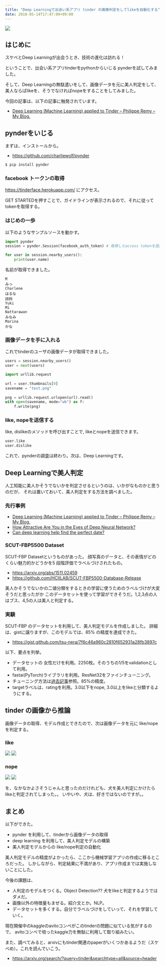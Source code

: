 ```yaml
---
title: "Deep Learningで出会い系アプリ tinder の画像判定をしてlikeを自動化する"
date: 2018-05-14T17:47:09+09:00
---
```


<img src="https://lh3.googleusercontent.com/88Vr382ZFo2bAbu_eM9KT1TNFC4ttFNdtuS_hbnUXA2K_sR3d2mdXZEHLTrxMr8GsT7hGvgL_Egyu8MUScYWxBaIL0bGp8lohotnVilz462AhX5-CPJ-d3fVq66Da1iZmG6P3mXjASmB0k51_52vU9hgJmFI7kWprdfYuFYytw4PimBLwj_jGx9KQxw8T-hHxrYs9JBKNxoIEmJVE3vXWQZ-RgK8CQdl_t-lrhQp1gOj0ZYqsKoTIDYuz21MQMJLLEo9wgwXd3I6HpS55ca_iAyLU_cjp8GvMJzgJTOpXCWNTSWottrlUMi5smalIzLx1d8DVzlxm0yi6pPCNId2OOE9Yn14lZr_L7INUabvXNtUu0wgXkfJOhrrxTbuU9A4lJHRKoeL-8tTLNyk71awkfIx1ZwyD8DI9s6L-it0ISh3ZrJzRBCGgvXq00TxqTU6qDrBGeLhPYxMKozNOXeaQm1Ju_ubPIY3xxv1DRIT4lbgF2mT2LJl3pnWwQ82VSarwpTH8e3m8LHJyrBXl72wDM_ZdLvF5EX3p13oQAEMbCmmHfo_zwrCbxhnT1fdicJAb5gqmrQ6f2g8y1Cg40qKPh7RFD2kBm_IvKK0rgc=w400-h300-no">

## はじめに
スケベとDeep Learningが出会うとき、技術の進化は訪れる！

ということで、出会い系アプリtinderをpythonからいじる pynderを試してみました。

そして、Deep Learningの無駄遣いをして、画像データを元に美人判定をして、
美人ならばlikeを、そうでなければnopeをすることをしてみました。

今回の記事は、以下の記事に触発されています。
- [Deep Learning \(Machine Learning\) applied to Tinder – Philippe Remy – My Blog\.](https://philipperemy.github.io/tinder-deep-learning/)

## pynderをいじる
まずは、インストールから。
- https://github.com/charliewolf/pynder

```bash
$ pip install pynder
```

### facebook トークンの取得
https://tinderface.herokuapp.com/ にアクセス。

GET STARTEDを押すことで、ガイドラインが表示されるので、それに従って tokenを取得する。

### はじめの一歩
以下のようなサンプルソースを動かす。

```python
import pynder
session = pynder.Session(facebook_auth_token) # 取得したaccess tokenを設定

for user in session.nearby_users():
    print(user.name)
```

名前が取得できました。

```text
M
みっ
Charlene
はるな
詩羚
Yuki
Mi
Nattarawan
みなみ
Marina
かな
```

### 画像データを手に入れる
これでtinderのユーザの画像データが取得できました。

```python
users = session.nearby_users()
user = next(users)

import urllib.request
 
url = user.thumbnails[0]
savename = "test.png"
 
png = urllib.request.urlopen(url).read()
with open(savename, mode="wb") as f:
    f.write(png)
```

### like, nopeを送信する
like, dislikeのメソッドを呼び出すことで, likeとnopeを送信できます。

```python
user.like
user.dislike
```

これで、pynderの調査は終わり。次は、Deep Learningです。

## Deep Learningで美人判定
人工知能に美人かそうでないかを判定させるというのは、いかがなものかと思うのだが、
それは置いておいて、美人判定をする方法を調べました。

### 先行事例
- [Deep Learning \(Machine Learning\) applied to Tinder – Philippe Remy – My Blog\.](https://philipperemy.github.io/tinder-deep-learning/)
- [How Attractive Are You in the Eyes of Deep Neural Network?](https://towardsdatascience.com/how-attractive-are-you-in-the-eyes-of-deep-neural-network-3d71c0755ccc)
- [Can deep learning help find the perfect date?](https://www.kdnuggets.com/2015/07/can-deep-learning-help-find-perfect-girl.html)

### SCUT-FBP5500 Dataset
SCUT-FBP Datasetというものがあった。
顔写真のデータと、その表情がどのくらい魅力的かどうかを5 段階評価でラベルづけされたもの。

- https://arxiv.org/abs/1511.02459
- https://github.com/HCIILAB/SCUT-FBP5500-Database-Release

美人かそうでないかの二値分類をするときの学習に使うためのラベルづけが大変そうだと思ったがか
このデータセットを使って学習ができそうだ。1,2,3点の人はブス、4,5の人は美人と判定する。

### 実験
SCUT-FBP のデータセットを利用して、美人判定モデルを作成しました。
詳細は、gistに譲りますが、このモデルでは、85% の精度を達成できた。

- https://gist.github.com/tsu-nera/7f6c46a960c2810f652931a28fb3897c

以下、要点を列挙。

- データセットの 女性だけを利用。2250枚。そのうちの1/5をvalidationとして利用。
- fastai(PyTorch)ライブラリを利用。ResNet32をファインチューニング。
- チューニング方法は[過去記事](https://futurismo.biz/2018/05/fastai_lesson2/)参照。85%の精度。
- targetラベルは、ratingを利用。3.0以下をnope, 3.0以上をlikeと分類するようにする。


## tinder の画像から推論
画像データの取得、モデル作成とできたので、次は画像データを元に like/nopeを判定する。

### like
<img src="https://lh3.googleusercontent.com/4zQgbHcrnX8CFBpEs0oo_tqKc00UHNvzZ7pTrHtfQO4izEm8bC5h3CIYswm953Pc33Xy2K4i2NFfd5jiGeyO7IKPOoRjWAhV16XMGLkeYqls0An051kpV5VsGSixt1qQfYloX8HIiYupemx2RTf4ueHUSOIuf3XYZoC351En0oyO5Ua0Tcxvvnt0TnTjoLnnZnWGFsbw8VgJgAvnGHrRmD1S-6c586TS3cx6e21HgaU-eGGJOhNV_WnSxjE5Af9skLFJP6uefNhmXXQ6HsAXh93lwxeKIly8XxNE6eC6pyKV0-HDGVpj1WQ3jhoPq5uYcRufJBn9uZynWhSVa9VgSydINzRHeLEqBXxsK-XyhghkjB7P1yMvyWkOK7nA-2S4S7IlYWH8FUl6SUnnE9Zy7Vo58t65FwKsjXucDIZ7Dpx0lRc4uIFe9gOJmi8rdIPMMsrpZPqiWlGCy_bANMUIBFachpEmIKdlfhVvi8hdGUpFMOFc8NjyTIBVjpmElXM4Zta3Ng9LC4wgOu7Y6Ig9ZvSxk1f-OFjNSEuI5eqZI-qru9ZrjMPv5E8-l3yvuyv-HPJJo0rZkQI1R2wbFNriGyOsfGVXXX3_qf33jwk=w618-h500-no">

<img src="https://lh3.googleusercontent.com/Q0POUddJ53MlUwp3rUCXz0TmPSc60CTDoWJMEVbXfK9pVK8Ab4Y3Ov7LKCuj-bCWT73yOqXgxTDO9zEYJzrlAIq5Q8MuqbhIfuSjFJdDUN4hyfsu4C7x4Z1d1acokd6vDg8Rvgk84jB0JM0p4_g6m_PcMje5DGBwSnU_ZsMz7rIYeDHdbKmcazBfyAcO0p1kS45NY76t3e7g-Q-Sj_nOho7SAmR1xz1o49wUSaSQ2STkBGonO1EW_wukMJcqdc9HZamUTfAjdOABvuBbb-O1XnuTvf_AWmLBq_MrEnfV9-UjU5kkztR2liwcItAHJyfteX6xoppdyczMYgberTdsC3Yh8gBHUPKZm2ybRhQ6rtg6PhWH5oq6TI4V5CFR65tQKWpZkBcdf-HOgvJkHaI5tyfxTn4dsvCDcr-aUG_rxY2YtKhZ3zfCZ3rERcWZSDXcY9ZTyhRSuivuoUWziC8N6o5pKawbnEbvCuyX8dZJ-j_0VQgQhdoxV3jTzFrzcArG4JT8QSWSh9HZQI0pHWS-HHLyUL_N6WTAfyAkeMNcmjbUQjY3kDEwmyNDn3An3SS6zWxH4VAAaPOB7lJWRzq-KgpmMxwyNLoWhH0FGp4=w404-h427-no">

### nope
<img src="https://lh3.googleusercontent.com/1-pBy0D65oWfYfoaZeGvG8WdoScGXCyyopIF5DdQyMotSGUvsSLFSH3p3xoMkGDrw92WdhFavvKOxqU9pHygmCi09G_fnGnAz08rLX3n8hLm-Wswi2i0JlISw51CmJ-nU2IUDB20yJhm9RY7hrRY1sMldpwna-zv39dhvOhTYnqDo731gdHzkiwwaCJRTre2S26wjKfLWiokiq37YKhoJGghU8sim6SRkNkIAcDe8xCaqMVzE71ckV8LlJJrlyTMzV-ZCdAv5N6tKQ1GrfGVC-GtLH8Rx6qijt1XvUomYPrH8kLVS6pvWkycoRib17Wpqct7mNS1SZEcX5MhDQtr5390xU7ZING9Wn4O3WPHooj2RoM_bSN3hdBPyIKeI28cP66J6SOXHar3wXHaonF1qmtrMarfRh0KLPHE4KNvhiaPZtqUucFUvJ2WNJEKGgGNu5Dzm8KnPlWl0rVJDkbFBt8lO8J5EHe7H-LrBNQk84qUNaq4A6TzXJgELdraXGyju468TWGUrav2OYL4BAa1qzCUc9spNC5IaypbZYvMeJm7cwCxMYPE30GhmIPS1XVajmY75jpnT1d7LW1cmOdnZItjgqMPYO9eBcJ4iq0=w434-h419-no">

<img src="https://lh3.googleusercontent.com/GxZbjwPWrK6tMcMyTCDv_oNploWRG8v64S65rmlYPhOlqOxIM1LEDOJQNe9ajzAnjR0s3ggzss_wQkwMbkh9G8YpW-vOKcs3AiXntM3qlfNLIIH7acEu0S96z_sNmVqMBIT0cZyyhXg2RpOJqQJ1CBJCTKU5oZkEwfUYyTsx8qud6Zfib9uJlPGz6Xg2Hfhf_YZpEaawzSTB7H_4anBpEtSV5lJrirMv1bOWAsjhPT1LK4Ea2jfMpLTppP1Lsb4_1Ktuvmj4GvSYWUy6poNLT7UYpZt6IsabyKiD5CAoZyMw8LlOkv3rmLOF1skjoRSyOUfVSU2NvBpIrPbuRxLsKVkrnBN1XrSBUozlxN2U4L80IhCQJakepYpre7C4DAxXcOqmAxMMQ186WzA2nFQwWB5Enr-_i6f0uubw6zdgGIz7IvRxSmdv7utFmhSCyG7SIS-usHojhk4pFb9-MrB-byHG2pCNlqexbFE22Sd--RYJ74DUcqxFHKrnOYxcpF2IZnvrtpPB4HtYfoR-FcfeC-BzchJ0AySycR5vz4cU-DauvQw4dzFndoebnZYzAn-vOAPYAKLKMKFbzeoncgUn7M2JiFDilLY1TK094fs=w384-h426-no">

を、なかなかよさそうじゃんと思ったのだけれども、犬を美人判定にかけたらlikeと判定されてしまった。。
いやいや、犬は、好きではないのですが。。

## まとめ
以下ができた。

- pynder を利用して、tinderから画像データの取得
- deep learning を利用して、美人判定モデルの構築
- 美人判定モデルからの like/nope判定の自動化

美人判定モデルの精度がよかったら、ここから機械学習アプリの作成に移るところだった。
しかしながら、判定結果に不満があり、アプリ作成までは実施しないことにした。

今後の課題は、

- 人判定のモデルをつくる。Object Detection?? 犬をlikeと判定するようではダメだ。
- 画像以外の特徴量もまぜる。紹介文とか。NLP。
- データセットを多くする。自分でラベルづけをしていって、それを学習していく。

現在開催中のkaggleのavitoコンペがこのtinderの問題に似ている気がするので、
avitoコンペで培ったkaggle力を無駄に利用して取り組みたい。

また、調べてみると、arxivにもtinder関連のpaperがいくつかあるようだ（スケベめ）。これを読んでいこう。

- https://arxiv.org/search/?query=tinder&searchtype=all&source=header
